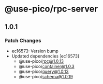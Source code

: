 # @use-pico/rpc-server

## 1.0.1

### Patch Changes

- ec16573: Version bump
- Updated dependencies [ec16573]
  - @use-pico/rpc@1.0.13
  - @use-pico/container@1.0.3
  - @use-pico/query@1.0.13
  - @use-pico/schema@1.0.19
